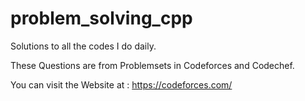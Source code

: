 # problem_solving_cpp
Solutions to all the codes I do daily.

These Questions are from Problemsets in Codeforces and Codechef.

You can visit the Website at : https://codeforces.com/
